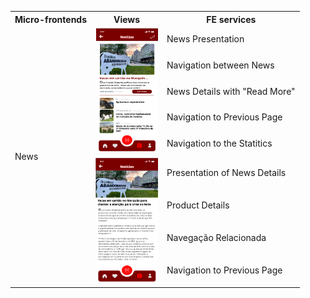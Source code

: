 <table>
  <tr>
    <th>Micro-frontends</th>
    <th>Views</th>
    <th>FE services</th>
  </tr>
  <tr>
    <td rowspan="9">News</td>
    <td rowspan="5"><img src="../images/noticias.png" alt="noticias" width="100" height="200"></td>
    <td>News Presentation</td>
  </tr>
  <tr>
    <td>Navigation between News</td>
  </tr>
  <tr>
    <td>News Details with "Read More"</td>
  </tr>
  <tr>
    <td>Navigation to Previous Page</td>
  </tr>
  <tr>
    <td>Navigation to the Statitics</td>
  </tr>
    <td rowspan="4"><img src="../images/noticias2.png" alt="noticias2" width="100" height="200"></td>
    <td>Presentation of News Details</td>
  </tr>
  <tr>
    <td>Product Details</td>
  </tr>
  <tr>
    <td>Navegação Relacionada</td>
  </tr>
  <tr>
    <td>Navigation to Previous Page</td>
  </tr>
</table>